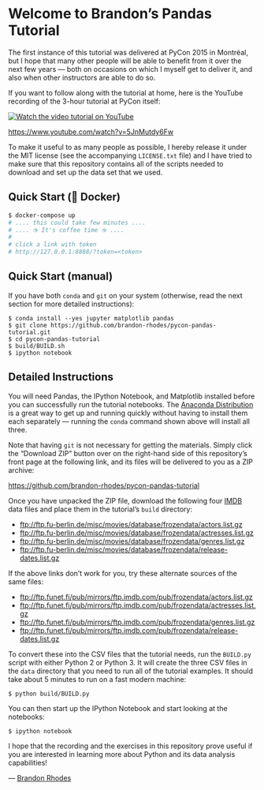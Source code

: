
# Welcome to Brandon’s Pandas Tutorial

The first instance of this tutorial was delivered at PyCon 2015 in
Montréal, but I hope that many other people will be able to benefit from
it over the next few years — both on occasions on which I myself get to
deliver it, and also when other instructors are able to do so.

If you want to follow along with the tutorial at home, here is the
YouTube recording of the 3-hour tutorial at PyCon itself:

[![Watch the video tutorial on YouTube](youtube.png)](http://www.youtube.com/watch?v=5JnMutdy6Fw "Pandas From The Ground Up - PyCon 2015")

https://www.youtube.com/watch?v=5JnMutdy6Fw

To make it useful to as many people as possible, I hereby release it
under the MIT license (see the accompanying `LICENSE.txt` file) and I
have tried to make sure that this repository contains all of the scripts
needed to download and set up the data set that we used.

## Quick Start (🐳 Docker)
```bash
$ docker-compose up
# .... this could take few minutes ....
# .... ☕ It's coffee time ☕ ....
#
# click a link with token
# http://127.0.0.1:8888/?token=<token>
```
## Quick Start (manual)

If you have both `conda` and `git` on your system (otherwise, read the
next section for more detailed instructions):

    $ conda install --yes jupyter matplotlib pandas
    $ git clone https://github.com/brandon-rhodes/pycon-pandas-tutorial.git
    $ cd pycon-pandas-tutorial
    $ build/BUILD.sh
    $ ipython notebook

## Detailed Instructions

You will need Pandas, the IPython Notebook, and Matplotlib installed
before you can successfully run the tutorial notebooks.  The [Anaconda
Distribution](https://www.anaconda.com/download/) is a great way to get up
and running quickly without having to install them each separately —
running the `conda` command shown above will install all three.

Note that having `git` is not necessary for getting the materials.
Simply click the “Download ZIP” button over on the right-hand side of
this repository’s front page at the following link, and its files will
be delivered to you as a ZIP archive:

https://github.com/brandon-rhodes/pycon-pandas-tutorial

Once you have unpacked the ZIP file, download the following four
[IMDB](https://www.imdb.com/) data files and place them in the
tutorial’s `build` directory:

* ftp://ftp.fu-berlin.de/misc/movies/database/frozendata/actors.list.gz
* ftp://ftp.fu-berlin.de/misc/movies/database/frozendata/actresses.list.gz
* ftp://ftp.fu-berlin.de/misc/movies/database/frozendata/genres.list.gz
* ftp://ftp.fu-berlin.de/misc/movies/database/frozendata/release-dates.list.gz

If the above links don’t work for you, try these alternate sources of the same files:

* ftp://ftp.funet.fi/pub/mirrors/ftp.imdb.com/pub/frozendata/actors.list.gz
* ftp://ftp.funet.fi/pub/mirrors/ftp.imdb.com/pub/frozendata/actresses.list.gz
* ftp://ftp.funet.fi/pub/mirrors/ftp.imdb.com/pub/frozendata/genres.list.gz
* ftp://ftp.funet.fi/pub/mirrors/ftp.imdb.com/pub/frozendata/release-dates.list.gz

To convert these into the CSV files that the tutorial needs, run the
`BUILD.py` script with either Python 2 or Python 3.  It will create the
three CSV files in the `data` directory that you need to run all of the
tutorial examples.  It should take about 5 minutes to run on a fast
modern machine:

    $ python build/BUILD.py

You can then start up the IPython Notebook and start looking at the
notebooks:

    $ ipython notebook

I hope that the recording and the exercises in this repository prove
useful if you are interested in learning more about Python and its data
analysis capabilities!

— [Brandon Rhodes](http://rhodesmill.org/brandon/)
